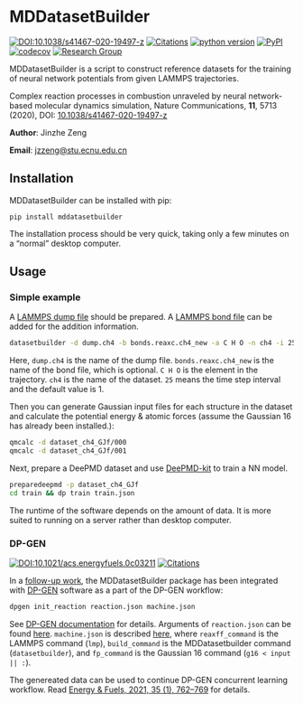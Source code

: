 # MDDatasetBuilder

[![DOI:10.1038/s41467-020-19497-z](https://img.shields.io/badge/DOI-10.1038%2Fs41467--020--19497--z-blue)](https://doi.org/10.1038/s41467-020-19497-z)
[![Citations](https://citations.njzjz.win/10.1038/s41467-020-19497-z)](https://doi.org/10.1038/s41467-020-19497-z)
[![python version](https://img.shields.io/pypi/pyversions/mddatasetbuilder.svg?logo=python&logoColor=white)](https://pypi.org/project/mddatasetbuilder)
[![PyPI](https://img.shields.io/pypi/v/mddatasetbuilder.svg)](https://pypi.org/project/mddatasetbuilder)
[![codecov](https://codecov.io/gh/njzjz/mddatasetbuilder/branch/master/graph/badge.svg)](https://codecov.io/gh/njzjz/mddatasetbuilder)
[![Research Group](https://img.shields.io/website-up-down-green-red/https/computchem.cn.svg?label=Research%20Group)](https://computchem.cn)

MDDatasetBuilder is a script to construct reference datasets for the training of neural network potentials from given LAMMPS trajectories.

Complex reaction processes in combustion unraveled by neural network-based molecular dynamics simulation, Nature Communications, **11**, 5713 (2020), DOI: [10.1038/s41467-020-19497-z](https://doi.org/10.1038/s41467-020-19497-z)

**Author**: Jinzhe Zeng

**Email**: jzzeng@stu.ecnu.edu.cn

## Installation

MDDatasetBuilder can be installed with pip:

```
pip install mddatasetbuilder
```

The installation process should be very quick, taking only a few minutes on a “normal” desktop computer.

## Usage
### Simple example

A [LAMMPS dump file](https://lammps.sandia.gov/doc/dump.html) should be prepared. A [LAMMPS bond file](http://lammps.sandia.gov/doc/fix_reax_bonds.html) can be added for the addition information.

```bash
datasetbuilder -d dump.ch4 -b bonds.reaxc.ch4_new -a C H O -n ch4 -i 25
```

Here, `dump.ch4` is the name of the dump file. `bonds.reaxc.ch4_new` is the name of the bond file, which is optional. `C H O` is the element in the trajectory. `ch4` is the name of the dataset. `25` means the time step interval and the default value is 1.

Then you can generate Gaussian input files for each structure in the dataset and calculate the potential energy & atomic forces (assume the Gaussian 16 has already been installed.):

```bash
qmcalc -d dataset_ch4_GJf/000
qmcalc -d dataset_ch4_GJf/001
```

Next, prepare a DeePMD dataset and use [DeePMD-kit](https://github.com/deepmodeling/deepmd-kit) to train a NN model.

```bash
preparedeepmd -p dataset_ch4_GJf
cd train && dp train train.json
```

The runtime of the software depends on the amount of data. It is more suited to running on a server rather than desktop computer.

### DP-GEN
[![DOI:10.1021/acs.energyfuels.0c03211](https://img.shields.io/badge/DOI-10.1021%2Facs.energyfuels.0c03211-blue)](https://doi.org/10.1021/acs.energyfuels.0c03211)
[![Citations](https://citations.njzjz.win/10.1021/acs.energyfuels.0c03211)](https://doi.org/10.1021/acs.energyfuels.0c03211)

In a [follow-up work](https://doi.org/10.1021/acs.energyfuels.0c03211), the MDDatasetBuilder package has been integrated with [DP-GEN](https://github.com/deepmodeling/dpgen) software as a part of the DP-GEN workflow:
```bash
dpgen init_reaction reaction.json machine.json
```
See [DP-GEN documentation](https://docs.deepmodeling.com/projects/dpgen/en/devel/init/init-reaction.html) for details. Arguments of `reaction.json` can be found [here](https://docs.deepmodeling.com/projects/dpgen/en/devel/init/init-reaction-jdata.html). `machine.json` is described [here](https://docs.deepmodeling.com/projects/dpgen/en/devel/init/init-reaction-mdata.html), where
`reaxff_command` is the LAMMPS command (`lmp`), `build_command` is the MDDatasetbuilder command (`datasetbuilder`), and `fp_command` is the Gaussian 16 command (`g16 < input || :`).

The genereated data can be used to continue DP-GEN concurrent learning workflow. Read [Energy & Fuels, 2021, 35 (1), 762–769](https://doi.org/10.1021/acs.energyfuels.0c03211) for details.

